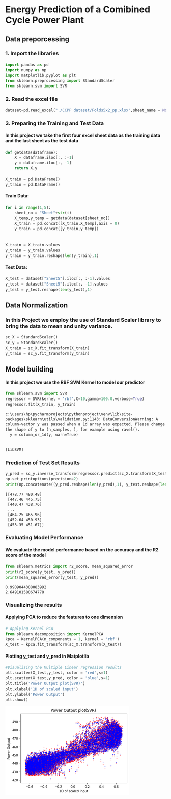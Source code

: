 # Energy Prediction of a Comibined Cycle Power Plant

## Data preporcessing
### 1. Import the libraries


```python
import pandas as pd
import numpy as np
import matplotlib.pyplot as plt
from sklearn.preprocessing import StandardScaler
from sklearn.svm import SVR
```

### 2. Read the excel file


```python
dataset=pd.read_excel("./CCPP dataset/Folds5x2_pp.xlsx",sheet_name = None)
```

### 3. Preparing the Training and Test Data

#### In this project we take the first four excel sheet data as the training data and the last sheet as the test data


```python
def getdata(dataframe):
    X = dataframe.iloc[:, :-1]
    y = dataframe.iloc[:, -1]
    return X,y

X_train = pd.DataFrame()
y_train = pd.DataFrame()
```

#### Train Data:


```python
for i in range(1,5):
    sheet_no = "Sheet"+str(i)
    X_temp,y_temp = getdata(dataset[sheet_no])
    X_train = pd.concat([X_train,X_temp],axis = 0)
    y_train = pd.concat([y_train,y_temp])


X_train = X_train.values
y_train = y_train.values
y_train = y_train.reshape(len(y_train),1)
```

#### Test Data:


```python
X_test = dataset["Sheet5"].iloc[:, :-1].values
y_test = dataset["Sheet5"].iloc[:, -1].values
y_test = y_test.reshape(len(y_test),1)
```

## Data Normalization
### In this Project we employ the use of Standard Scaler library to bring the data to  mean and unity variance.


```python
sc_X = StandardScaler()
sc_y = StandardScaler()
X_train = sc_X.fit_transform(X_train)
y_train = sc_y.fit_transform(y_train)
```

## Model building
#### In this project we use the RBF SVM Kernel to model our predictor


```python
from sklearn.svm import SVR
regressor = SVR(kernel = 'rbf',C=10,gamma=100.0,verbose=True)
regressor.fit(X_train, y_train)
```

    c:\users\hp\pycharmprojects\pythonproject\venv\lib\site-packages\sklearn\utils\validation.py:1143: DataConversionWarning: A column-vector y was passed when a 1d array was expected. Please change the shape of y to (n_samples, ), for example using ravel().
      y = column_or_1d(y, warn=True)
    

    [LibSVM]



### Prediction of Test Set Results


```python
y_pred = sc_y.inverse_transform(regressor.predict(sc_X.transform(X_test)).reshape(len(y_test),1))
np.set_printoptions(precision=2)
print(np.concatenate((y_pred.reshape(len(y_pred),1), y_test.reshape(len(y_test),1)),1))
```

    [[478.77 480.48]
     [447.46 445.75]
     [440.47 438.76]
     ...
     [464.25 465.96]
     [452.64 450.93]
     [453.35 451.67]]
    

### Evaluating Model Performance
#### We evaluate the model performance based on the accuracy and the R2 score of the model


```python
from sklearn.metrics import r2_score, mean_squared_error
print(r2_score(y_test, y_pred))
print(mean_squared_error(y_test, y_pred))
```

    0.9909044308083992
    2.649101580674778
    

### Visualizing the results
#### Applying PCA to reduce the features to one dimension


```python
# Applying Kernel PCA
from sklearn.decomposition import KernelPCA
kpca = KernelPCA(n_components = 1, kernel = 'rbf')
X_test = kpca.fit_transform(sc_X.transform(X_test))

```

#### Plotting y_test and y_pred in Matplotlib


```python
#Visualising the Multiple Linear regression results
plt.scatter(X_test,y_test, color = 'red',s=1)
plt.scatter(X_test,y_pred, color = 'blue',s=1)
plt.title('Power Output plot(SVR)')
plt.xlabel('1D of scaled input')
plt.ylabel('Power Output')
plt.show()
```


    
![png](output_22_0.png)
    

